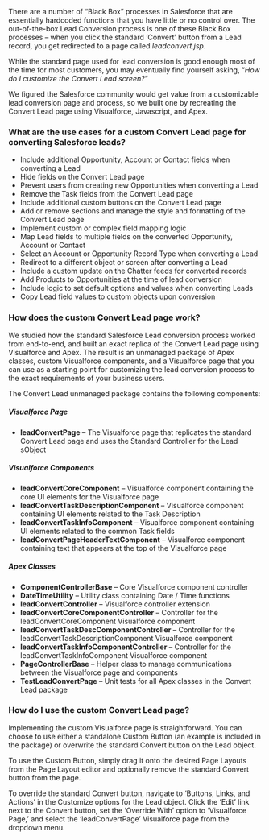 There are a number of “Black Box” processes in Salesforce that are essentially hardcoded functions that you have little or no control over. The out-of-the-box Lead Conversion process is one of these Black Box processes – when you click the standard ‘Convert’ button from a Lead record, you get redirected to a page called <em>leadconvert.jsp</em>.

While the standard page used for lead conversion is good enough most of the time for most customers, you may eventually find yourself asking, “<em>How do I customize the Convert Lead screen?</em>”

We figured the Salesforce community would get value from a customizable lead conversion page and process, so we built one by recreating the Convert Lead page using Visualforce, Javascript, and Apex.

<h3>What are the use cases for a custom Convert Lead page for converting Salesforce leads?</h3>
<ul>
 	<li>Include additional Opportunity, Account or Contact fields when converting a Lead</li>
 	<li>Hide fields on the Convert Lead page</li>
 	<li>Prevent users from creating new Opportunities when converting a Lead</li>
 	<li>Remove the Task fields from the Convert Lead page</li>
 	<li>Include additional custom buttons on the Convert Lead page</li>
 	<li>Add or remove sections and manage the style and formatting of the Convert Lead page</li>
 	<li>Implement custom or complex field mapping logic</li>
 	<li>Map Lead fields to multiple fields on the converted Opportunity, Account or Contact</li>
 	<li>Select an Account or Opportunity Record Type when converting a Lead</li>
 	<li>Redirect to a different object or screen after converting a Lead</li>
 	<li>Include a custom update on the Chatter feeds for converted records</li>
 	<li>Add Products to Opportunities at the time of lead conversion</li>
 	<li>Include logic to set default options and values when converting Leads</li>
 	<li>Copy Lead field values to custom objects upon conversion</li>
</ul>
<h3>How does the custom Convert Lead page work?</h3>
We studied how the standard Salesforce Lead conversion process worked from end-to-end, and built an exact replica of the Convert Lead page using Visualforce and Apex. The result is an unmanaged package of Apex classes, custom Visualforce components, and a Visualforce page that you can use as a starting point for customizing the lead conversion process to the exact requirements of your business users.

The Convert Lead unmanaged package contains the following components:
<h5>Visualforce Page</h5>
<ul>
 	<li><strong>leadConvertPage</strong> – The Visualforce page that replicates the standard Convert Lead page and uses the Standard Controller for the Lead sObject</li>
</ul>
<h5>Visualforce Components</h5>
<ul>
 	<li><strong>leadConvertCoreComponent</strong> – Visualforce component containing the core UI elements for the Visualforce page</li>
 	<li><strong>leadConvertTaskDescriptionComponent</strong> – Visualforce component containing UI elements related to the Task Description</li>
 	<li><strong>leadConvertTaskInfoComponent</strong> – Visualforce component containing UI elements related to the common Task fields</li>
 	<li><strong>leadConvertPageHeaderTextComponent</strong> – Visualforce component containing text that appears at the top of the Visualforce page</li>
</ul>
<h5>Apex Classes</h5>
<ul>
 	<li><strong>ComponentControllerBase</strong> – Core Visualforce component controller</li>
 	<li><strong>DateTimeUtility</strong> – Utility class containing Date / Time functions</li>
 	<li><strong>leadConvertController</strong> – Visualforce controller extension</li>
 	<li><strong>leadConvertCoreComponentController</strong> – Controller for the leadConvertCoreComponent Visualforce component</li>
 	<li><strong>leadConvertTaskDescComponentController</strong> – Controller for the leadConvertTaskDescriptionComponent Visualforce component</li>
 	<li><strong>leadConvertTaskInfoComponentController</strong> – Controller for the leadConvertTaskInfoComponent Visualforce component</li>
 	<li><strong>PageControllerBase</strong> – Helper class to manage communications between the Visualforce page and components</li>
 	<li><strong>TestLeadConvertPage</strong> – Unit tests for all Apex classes in the Convert Lead package</li>
</ul>
<h3>How do I use the custom Convert Lead page?</h3>
Implementing the custom Visualforce page is straightforward. You can choose to use either a standalone Custom Button (an example is included in the package) or overwrite the standard Convert button on the Lead object.

To use the Custom Button, simply drag it onto the desired Page Layouts from the Page Layout editor and optionally remove the standard Convert button from the page.

To override the standard Convert button, navigate to ‘Buttons, Links, and Actions’ in the Customize options for the Lead object. Click the ‘Edit’ link next to the Convert button, set the ‘Override With’ option to ‘Visualforce Page,’ and select the ‘leadConvertPage’ Visualforce page from the dropdown menu.
